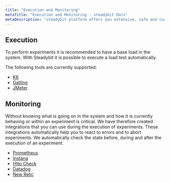 ```yaml
---
title: "Execution and Monitoring"
metaTitle: "Execution and Monitoring - steadybit Docs"
metaDescription: "steadybit platform offers you extensive, safe and customizable attacks"
---
```


## Execution

To perform experiments it is recommended to have a base load in the system. With Steadybit it is possible to execute a load test automatically.

The following tools are currently supported:

* [K6](execution-monitoring/execution/1-k6)
* [Gatling](execution-monitoring/execution/2-gatling)
* [JMeter](execution-monitoring/execution/3-jmeter)

## Monitoring

Without knowing what is going on in the system and how it is currently behaving or within an experiment is critical. We have therefore created integrations that
you can use during the execution of experiments. These integrations automatically help you to react to errors and to abort experiments. We automatically check
the state before, during and after the execution of an experiment.

* [Prometheus](execution-monitoring/monitoring/4-prometheus)
* [Instana](execution-monitoring/monitoring/5-instana)
* [Http Check](execution-monitoring/monitoring/6-http-check)
* [Datadog](execution-monitoring/monitoring/7-datadog)
* [New Relic](execution-monitoring/monitoring/8-newrelic)
